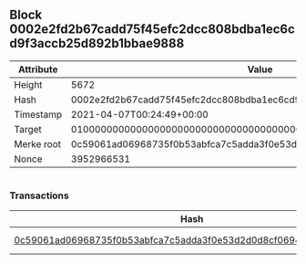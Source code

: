 ## Block 0002e2fd2b67cadd75f45efc2dcc808bdba1ec6cd9f3accb25d892b1bbae9888

Attribute | Value
--- | ---
Height | 5672
Hash | 0002e2fd2b67cadd75f45efc2dcc808bdba1ec6cd9f3accb25d892b1bbae9888
Timestamp | 2021-04-07T00:24:49+00:00
Target | 0100000000000000000000000000000000000000000000000000000000000000
Merke root | 0c59061ad06968735f0b53abfca7c5adda3f0e53d2d0d8cf0694c3842d82b8a9
Nonce | 3952966531

```

```

### Transactions

Hash | Amount
--- | ---
[0c59061ad06968735f0b53abfca7c5adda3f0e53d2d0d8cf0694c3842d82b8a9](0c59061ad06968735f0b53abfca7c5adda3f0e53d2d0d8cf0694c3842d82b8a9.md) | 10.00000000 SKEPTI 
